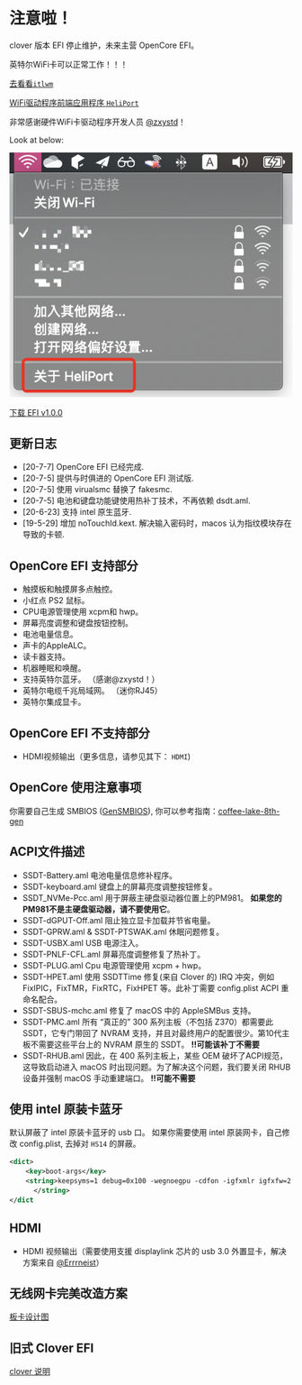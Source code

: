 # 注意啦！

clover 版本 EFI 停止维护，未来主营 OpenCore EFI。

英特尔WiFi卡可以正常工作！！！

[去看看`itlwm`](https://github.com/OpenIntelWireless/itlwm)

[WiFi驱动程序前端应用程序 `HeliPort`](https://github.com/OpenIntelWireless/HeliPort)

非常感谢硬件WiFi卡驱动程序开发人员 [@zxystd](https://github.com/zxystd)！

Look at below:

![](./screenshot/HeliPort.png)

[下载 EFI v1.0.0](./Release/Thinkpad-X1E-GEN1-OpenCore-v1.0.0.7z)

## 更新日志

- [20-7-7] OpenCore EFI 已经完成.
- [20-7-5] 提供与时俱进的 OpenCore EFI 测试版.
- [20-7-5] 使用 virualsmc 替换了 fakesmc.
- [20-7-5] 电池和键盘功能键使用热补丁技术，不再依赖 dsdt.aml.
- [20-6-23] 支持 intel 原生蓝牙.
- [19-5-29] 增加 noTouchId.kext. 解决输入密码时，macos 认为指纹模块存在导致的卡顿.

## OpenCore EFI 支持部分

- 触摸板和触摸屏多点触控。
- 小红点 PS2 鼠标。
- CPU电源管理使用 xcpm和 hwp。
- 屏幕亮度调整和键盘按钮控制。
- 电池电量信息。
- 声卡的AppleALC。
- 读卡器支持。
- 机器睡眠和唤醒。
- 支持英特尔蓝牙。 （感谢@zxystd！）
- 英特尔电缆千兆局域网。 （迷你RJ45）
- 英特尔集成显卡。

## OpenCore EFI 不支持部分

- HDMI视频输出（更多信息，请参见其下： `HDMI`)

## OpenCore 使用注意事项

你需要自己生成 SMBIOS ([GenSMBIOS](https://github.com/corpnewt/GenSMBIOS)),
你可以参考指南：[coffee-lake-8th-gen](https://khronokernel.github.io/Opencore-Vanilla-Laptop-Guide/config.plist/coffee-lake-8th-gen.html#Platforminfo)

## ACPI文件描述

- SSDT-Battery.aml 电池电量信息修补程序。
- SSDT-keyboard.aml 键盘上的屏幕亮度调整按钮修复。
- SSDT_NVMe-Pcc.aml 用于屏蔽主硬盘驱动器位置上的PM981。 **如果您的PM981不是主硬盘驱动器，请不要使用它**。
- SSDT-dGPUT-Off.aml 阻止独立显卡加载并节省电量。
- SSDT-GPRW.aml & SSDT-PTSWAK.aml 休眠问题修复。
- SSDT-USBX.aml USB 电源注入。
- SSDT-PNLF-CFL.aml 屏幕亮度调整修复了热补丁。
- SSDT-PLUG.aml Cpu 电源管理使用 xcpm + hwp。
- SSDT-HPET.aml 使用 SSDTTime 修复(来自 Clover 的) IRQ 冲突，例如 FixIPIC，FixTMR，FixRTC，FixHPET 等。此补丁需要 config.plist ACPI 重命名配合。
- SSDT-SBUS-mchc.aml 修复了 macOS 中的 AppleSMBus 支持。
- SSDT-PMC.aml 所有 “真正的” 300 系列主板（不包括 Z370）都需要此 SSDT，它专门带回了 NVRAM 支持，并且对最终用户的配置很少。第10代主板不需要这些平台上的 NVRAM 原生的 SSDT。 **!!可能该补丁不需要**
- SSDT-RHUB.aml 因此，在 400 系列主板上，某些 OEM 破坏了ACPI规范，这导致启动进入 macOS 时出现问题。为了解决这个问题，我们要关闭 RHUB 设备并强制 macOS 手动重建端口。 **!!可能不需要**

## 使用 intel 原装卡蓝牙

默认屏蔽了 intel 原装卡蓝牙的 usb 口。 如果你需要使用 intel 原装网卡，自己修改 config.plist, 去掉对 `HS14` 的屏蔽。

```xml
<dict>
	<key>boot-args</key>
	<string>keepsyms=1 debug=0x100 -wegnoegpu -cdfon -igfxmlr igfxfw=2 uia_exclude=HS05,HS06,USR1,USR2
      </string>
</dict
```

## HDMI

- HDMI 视频输出（需要使用支援 displaylink 芯片的 usb 3.0 外置显卡，解决方案来自 [@Errrneist](https://github.com/Errrneist/Hackintosh-Thinkpad-X1-Extreme)）

## 无线网卡完美改造方案

[板卡设计图](https://github.com/zysuper/Thinkpad-X1-extreme-EFI/blob/master/doc/Wi-Fi%20bluethooth-zh.md)

## 旧式 Clover EFI

[clover 说明](./clover-zh.md)

